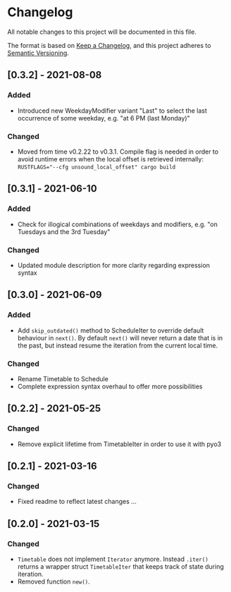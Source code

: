# Changelog
All notable changes to this project will be documented in this file.

The format is based on [Keep a Changelog](https://keepachangelog.com/en/1.0.0/),
and this project adheres to [Semantic Versioning](https://semver.org/spec/v2.0.0.html).

## [0.3.2] - 2021-08-08
### Added
- Introduced new WeekdayModifier variant "Last" to select the last occurrence of some weekday, e.g. "at 6 PM (last Monday)"
### Changed
- Moved from time v0.2.22 to v0.3.1. Compile flag is needed in order to avoid runtime errors when the local offset is retrieved internally: `RUSTFLAGS="--cfg unsound_local_offset" cargo build`

## [0.3.1] - 2021-06-10
### Added
- Check for illogical combinations of weekdays and modifiers, e.g. "on Tuesdays and the 3rd Tuesday"
### Changed
- Updated module description for more clarity regarding expression syntax

## [0.3.0] - 2021-06-09
### Added
- Add `skip_outdated()` method to ScheduleIter to override default behaviour in `next()`. By default `next()` will never return a date that is in the past, but instead resume the iteration from the current local time.
### Changed
- Rename Timetable to Schedule
- Complete expression syntax overhaul to offer more possibilities

## [0.2.2] - 2021-05-25
### Changed
- Remove explicit lifetime from TimetableIter in order to use it with pyo3

## [0.2.1] - 2021-03-16
### Changed
- Fixed readme to reflect latest changes ...

## [0.2.0] - 2021-03-15
### Changed
- `Timetable` does not implement `Iterator` anymore. Instead `.iter()` returns a wrapper struct `TimetableIter` that keeps track of state during iteration.
- Removed function `new()`.
